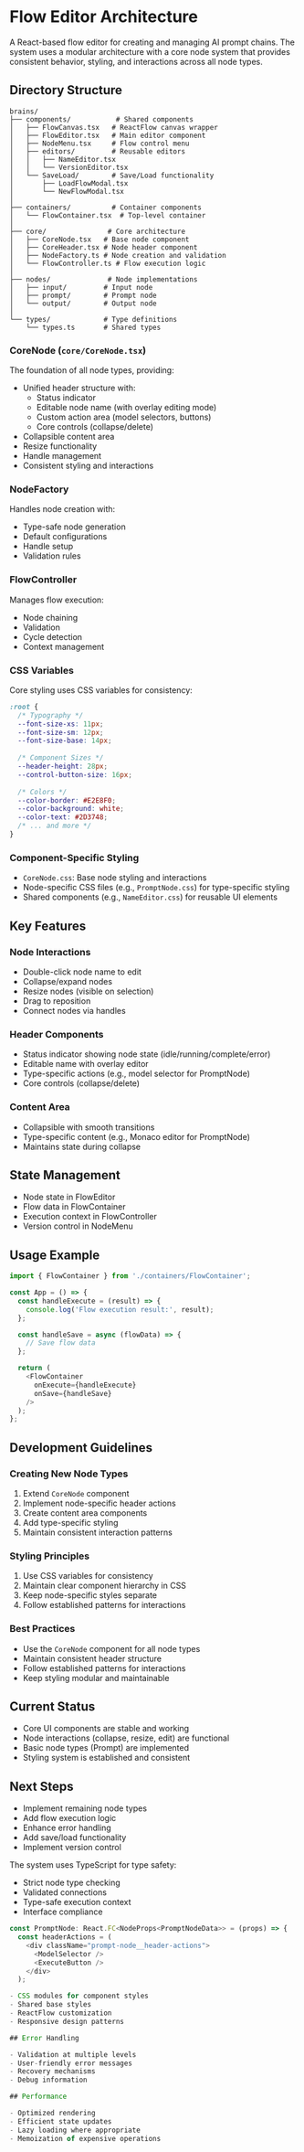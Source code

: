 # Flow Editor Architecture

A React-based flow editor for creating and managing AI prompt chains. The system uses a modular architecture with a core node system that provides consistent behavior, styling, and interactions across all node types.

## Directory Structure
```
brains/
├── components/           # Shared components
│   ├── FlowCanvas.tsx   # ReactFlow canvas wrapper
│   ├── FlowEditor.tsx   # Main editor component
│   ├── NodeMenu.tsx     # Flow control menu
│   ├── editors/         # Reusable editors
│   │   ├── NameEditor.tsx
│   │   └── VersionEditor.tsx
│   └── SaveLoad/        # Save/Load functionality
│       ├── LoadFlowModal.tsx
│       └── NewFlowModal.tsx
│
├── containers/          # Container components
│   └── FlowContainer.tsx  # Top-level container
│
├── core/               # Core architecture
│   ├── CoreNode.tsx   # Base node component
│   ├── CoreHeader.tsx # Node header component
│   ├── NodeFactory.ts # Node creation and validation
│   └── FlowController.ts # Flow execution logic
│
├── nodes/              # Node implementations
│   ├── input/         # Input node
│   ├── prompt/        # Prompt node
│   └── output/        # Output node
│
└── types/             # Type definitions
    └── types.ts       # Shared types
```

### CoreNode (`core/CoreNode.tsx`)
The foundation of all node types, providing:
- Unified header structure with:
  - Status indicator
  - Editable node name (with overlay editing mode)
  - Custom action area (model selectors, buttons)
  - Core controls (collapse/delete)
- Collapsible content area
- Resize functionality
- Handle management
- Consistent styling and interactions

### NodeFactory
Handles node creation with:
- Type-safe node generation
- Default configurations
- Handle setup
- Validation rules

### FlowController
Manages flow execution:
- Node chaining
- Validation
- Cycle detection
- Context management

### CSS Variables
Core styling uses CSS variables for consistency:
```css
:root {
  /* Typography */
  --font-size-xs: 11px;
  --font-size-sm: 12px;
  --font-size-base: 14px;
  
  /* Component Sizes */
  --header-height: 28px;
  --control-button-size: 16px;
  
  /* Colors */
  --color-border: #E2E8F0;
  --color-background: white;
  --color-text: #2D3748;
  /* ... and more */
}
```

### Component-Specific Styling
- `CoreNode.css`: Base node styling and interactions
- Node-specific CSS files (e.g., `PromptNode.css`) for type-specific styling
- Shared components (e.g., `NameEditor.css`) for reusable UI elements

## Key Features

### Node Interactions
- Double-click node name to edit
- Collapse/expand nodes
- Resize nodes (visible on selection)
- Drag to reposition
- Connect nodes via handles

### Header Components
- Status indicator showing node state (idle/running/complete/error)
- Editable name with overlay editor
- Type-specific actions (e.g., model selector for PromptNode)
- Core controls (collapse/delete)

### Content Area
- Collapsible with smooth transitions
- Type-specific content (e.g., Monaco editor for PromptNode)
- Maintains state during collapse

## State Management
- Node state in FlowEditor
- Flow data in FlowContainer
- Execution context in FlowController
- Version control in NodeMenu

## Usage Example

```typescript
import { FlowContainer } from './containers/FlowContainer';

const App = () => {
  const handleExecute = (result) => {
    console.log('Flow execution result:', result);
  };

  const handleSave = async (flowData) => {
    // Save flow data
  };

  return (
    <FlowContainer
      onExecute={handleExecute}
      onSave={handleSave}
    />
  );
};
```

## Development Guidelines

### Creating New Node Types
1. Extend `CoreNode` component
2. Implement node-specific header actions
3. Create content area components
4. Add type-specific styling
5. Maintain consistent interaction patterns

### Styling Principles
1. Use CSS variables for consistency
2. Maintain clear component hierarchy in CSS
3. Keep node-specific styles separate
4. Follow established patterns for interactions

### Best Practices
- Use the `CoreNode` component for all node types
- Maintain consistent header structure
- Follow established patterns for interactions
- Keep styling modular and maintainable

## Current Status
- Core UI components are stable and working
- Node interactions (collapse, resize, edit) are functional
- Basic node types (Prompt) are implemented
- Styling system is established and consistent

## Next Steps
- Implement remaining node types
- Add flow execution logic
- Enhance error handling
- Add save/load functionality
- Implement version control

The system uses TypeScript for type safety:
- Strict node type checking
- Validated connections
- Type-safe execution context
- Interface compliance

```typescript
const PromptNode: React.FC<NodeProps<PromptNodeData>> = (props) => {
  const headerActions = (
    <div className="prompt-node__header-actions">
      <ModelSelector />
      <ExecuteButton />
    </div>
  );

- CSS modules for component styles
- Shared base styles
- ReactFlow customization
- Responsive design patterns

## Error Handling

- Validation at multiple levels
- User-friendly error messages
- Recovery mechanisms
- Debug information

## Performance

- Optimized rendering
- Efficient state updates
- Lazy loading where appropriate
- Memoization of expensive operations
